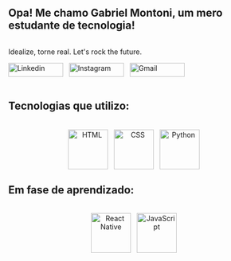 <div style="display: flex;" align="start">
<h2>Opa! Me chamo Gabriel Montoni, um mero estudante de tecnologia!</h2>
</div>


Idealize, torne real. Let's rock the future.


<div style="display: inline_block" align="start">
  <a href="https://www.linkedin.com/in/gabriel-felipe-montoni/"><img align="center" alt="Linkedin" height="28" width="110" src="https://user-images.githubusercontent.com/121250213/233295341-fec2b314-c1a8-4e18-b453-32208ae4fbf3.png"></a>&nbsp;&nbsp;
  <a href="https://www.instagram.com/bielegend/"><img align="center" alt="Instagram" height="28"  width="110" src="https://user-images.githubusercontent.com/121250213/233295351-eee71f4a-5546-4afa-8743-141c91831be2.png"></a>&nbsp;&nbsp; 
  <a href="mailto:gabrielf.montoni@gmail.com"><img align="center" alt="Gmail" height="28" width="110" src="https://user-images.githubusercontent.com/121250213/233295364-f9ee8a1f-f9f3-4d8e-acd3-92fa46a34a74.png"></a>
 <br><br>
</div>


## Tecnologias que utilizo:
<div style="display: inline_block" align="center"><br>
  <center><img align="center" alt="HTML" height="80" width="80" src="https://user-images.githubusercontent.com/121250213/233282210-2732ec05-13f8-4160-a2ff-0f75621f0228.png">&nbsp;&nbsp;
  <img align="center" alt="CSS" height="80"  width="80" src="https://user-images.githubusercontent.com/121250213/233283852-6f9a1b55-4ad1-445c-bd0e-47f97185bd8c.png">&nbsp;&nbsp;
  <img align="center" alt="Python" height="80" width="80" src="https://user-images.githubusercontent.com/121250213/233273890-e16f59f2-2305-4710-a9f1-fb90a59e8591.png">
  </center>
</div>


## Em fase de aprendizado:
<div style="display: inline_block" align="center"><br>
  <center><img align="center" alt="React Native" height="80" width="80" src="https://user-images.githubusercontent.com/121250213/233266357-1dfb0963-40a9-40b7-97cb-47d45d857429.png">&nbsp;&nbsp;
  <img align="center" alt="JavaScript" height="80"  width="80" src="https://user-images.githubusercontent.com/121250213/233292519-56a243b3-b509-45c1-9111-dc74b3e6d546.png">
  </center>
</div>
